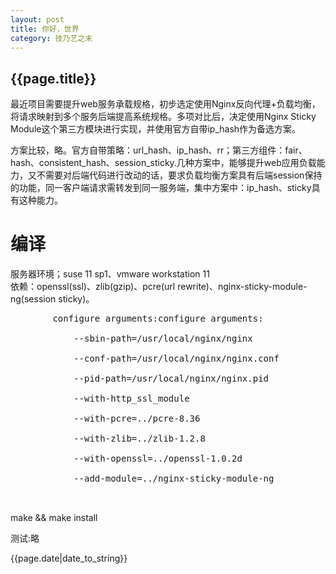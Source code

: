 ```yaml
---
layout: post
title: 你好，世界
category: 技乃艺之末
---
```

<h2>{{page.title}}</h2>
<p>
	最近项目需要提升web服务承载规格，初步选定使用Nginx反向代理+负载均衡，将请求映射到多个服务后端提高系统规格。多项对比后，决定使用Nginx Sticky Module这个第三方模块进行实现，并使用官方自带ip_hash作为备选方案。
</p>
<p>
	方案比较，略。官方自带策略：url_hash、ip_hash、rr；第三方组件：fair、hash、consistent_hash、session_sticky.几种方案中，能够提升web应用负载能力，又不需要对后端代码进行改动的话，要求负载均衡方案具有后端session保持的功能，同一客户端请求需转发到同一服务端，集中方案中：ip_hash、sticky具有这种能力。
</p>
<h1>编译</h1>
<p>
	服务器环境；suse 11 sp1、vmware workstation 11</br>
	依赖：openssl(ssl)、zlib(gzip)、pcre(url rewrite)、nginx-sticky-module-ng(session sticky)。</br>
	<pre>
		configure arguments:configure arguments: </br>
			--sbin-path=/usr/local/nginx/nginx</br>
			--conf-path=/usr/local/nginx/nginx.conf</br>	
			--pid-path=/usr/local/nginx/nginx.pid</br> 			
			--with-http_ssl_module</br> 
			--with-pcre=../pcre-8.36</br> 			
			--with-zlib=../zlib-1.2.8</br>			
			--with-openssl=../openssl-1.0.2d</br>
			--add-module=../nginx-sticky-module-ng</br>
	</pre>
	make && make install
</p>
<p>
	测试:略
</p>
<p>{{page.date|date_to_string}}</p>